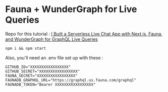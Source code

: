# Fauna + WunderGraph for Live Queries

Repo for this tutorial  : [I Built a Serverless Live Chat App with Next.js, Fauna, and WunderGraph for GraphQL Live Queries](https://javascript.plainenglish.io/i-built-a-serverless-live-chat-app-with-next-js-fauna-and-wundergraph-for-graphql-live-queries-b671d9646f6)

`npm i && npm start`

Also, you'll need an .env file set up with these :

```
GITHUB_ID="XXXXXXXXXXXXXXXXX"
GITHUB_SECRET="XXXXXXXXXXXXXXXXX"
FAUNA_SECRET="XXXXXXXXXXXXXXXXX"
FAUNADB_GRAPHQL_URL="https://graphql.us.fauna.com/graphql"
FAUNADB_TOKEN="Bearer XXXXXXXXXXXXXXXXX"
```
